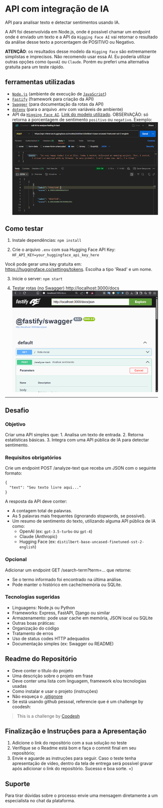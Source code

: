 # API com integração de IA
API para analisar texto e detectar sentimentos usando IA.

A API foi desenvolvida em Node.js, onde é possível chamar um endpoint onde é enviado um texto e a API da ``Higging Face AI`` vai retornar o resultado da análise desse texto a porcentagem de POSITIVO ou Negativo.

<strong>ATENÇÃO</strong>: os resultados desse modelo da ``Higging Face`` são extremamente simplistas e imprecisos. Não recomendo usar essa AI. Eu poderia utilizar outras opções como ``OpenAI`` ou ``Claude``. Porém eu preferi uma alternativa gratuita para um teste rápido.

## ferramentas utilizadas
- [``Node.js``](https://nodejs.org/) (ambiente de execução de [``JavaScript``](https://developer.mozilla.org/docs/Web/JavaScript))
- [``Fastify``](https://fastify.dev/) (framework para criação da API)
- [``Swagger``](https://swagger.io/) (para documentação da rotas da API)
- [``dotenv``](https://www.npmjs.com/package/dotenv) (para o arquivo .env com variáveis de ambiente)
- API da [``Higging Face AI``](https://huggingface.co). [Link do modelo utilizado](https://huggingface.co/distilbert/distilbert-base-uncased-finetuned-sst-2-english). 
OBSERVAÇÃO: só retorna a porcentagem de sentimento `positivo` ou `negativo`. Exemplo: ![alt text](/public/feeling-analysis-by-AI.png)

## Como testar

1. Instale dependências:
``npm install``

2. Crie o arquivo `.env` com sua Hugging Face API Key:
``HF_API_KEY=your_huggingface_api_key_here``

Você pode gerar uma key gratuita em: https://huggingface.co/settings/tokens. Escolha a tipo 'Read' e um nome.


3. Inicie o server: ``npm start``

4. Testar rotas (no Swagger)
http://localhost:3000/docs
 ![alt text](/public/routes-testing.gif)

----------------------------------------
## Desafio

### Objetivo
Criar uma API simples que:
	1.	Analisa um texto de entrada.
	2.	Retorna estatísticas básicas.
	3.	Integra com uma API pública de IA para detectar sentimento.

### Requisitos obrigatórios
Crie um endpoint POST /analyze-text que receba um JSON com o seguinte formato:
```
{
  "text": "Seu texto livre aqui..."
}
```
A resposta da API deve conter:
- A contagem total de palavras.
- As 5 palavras mais frequentes (ignorando stopwords, se possível).
- Um resumo de sentimento do texto, utilizando alguma API pública de IA como:
  - OpenAI (ex: `gpt-3.5-turbo` ou `gpt-4`)
  - Claude (Anthropic)
  - Hugging Face (ex: `distilbert-base-uncased-finetuned-sst-2-english`)

### Opcional
Adicionar um endpoint GET /search-term?term=... que retorne:
- Se o termo informado foi encontrado na última análise.
- Pode manter o histórico em cache/memória ou SQLite.

### Tecnologias sugeridas
- Linguagens: Node.js ou Python
- Frameworks: Express, FastAPI, Django ou similar
- Armazenamento: pode usar cache em memória, JSON local ou SQLite
- Outras boas práticas:
- Organização do código
- Tratamento de erros
- Uso de status codes HTTP adequados
- Documentação simples (ex: Swagger ou README)

## Readme do Repositório

- Deve conter o título do projeto
- Uma descrição sobre o projeto em frase
- Deve conter uma lista com linguagem, framework e/ou tecnologias usadas
- Como instalar e usar o projeto (instruções)
- Não esqueça o [.gitignore](https://www.toptal.com/developers/gitignore)
- Se está usando github pessoal, referencie que é um challenge by coodesh:  

>  This is a challenge by [Coodesh](https://coodesh.com/)

## Finalização e Instruções para a Apresentação

1. Adicione o link do repositório com a sua solução no teste
2. Verifique se o Readme está bom e faça o commit final em seu repositório;
3. Envie e aguarde as instruções para seguir. Caso o teste tenha apresentação de vídeo, dentro da tela de entrega será possível gravar após adicionar o link do repositório. Sucesso e boa sorte. =)


## Suporte

Para tirar dúvidas sobre o processo envie uma mensagem diretamente a um especialista no chat da plataforma. 
